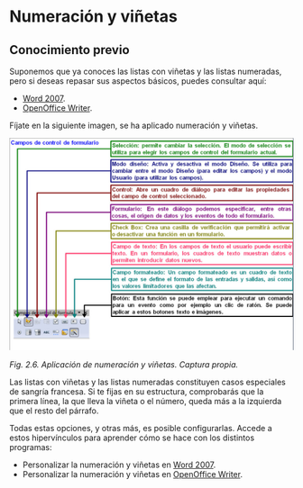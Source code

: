 # Numeración y viñetas

## Conocimiento previo

Suponemos que ya conoces las listas con viñetas y las listas numeradas, pero si deseas repasar sus aspectos básicos, puedes consultar aquí:

*   [Word 2007](http://office.microsoft.com/es-es/powerpoint-help/agregar-vinetas-o-numeracion-al-texto-HA010224410.aspx?CTT=1 "Numeración y viñetas en Word 2007").
*   [OpenOffice Writer](http://wiki.open-office.es/Aplicar_manualmente_numeracion_y_vinetas_en_OpenOffice_Writer "Numeración y viñetas en OpenOffice Writer").

Fíjate en la siguiente imagen, se ha aplicado numeración y viñetas.


![](img/Imagen_06.jpg)


_Fig. 2.6. Aplicación de numeración y viñetas. Captura propia._

Las listas con viñetas y las listas numeradas constituyen casos especiales de sangría francesa. Si te fijas en su estructura, comprobarás que la primera línea, la que lleva la viñeta o el número, queda más a la izquierda que el resto del párrafo.

Todas estas opciones, y otras más, es posible configurarlas. Accede a estos hipervínculos para aprender cómo se hace con los distintos programas:

*   Personalizar la numeración y viñetas en [Word 2007](http://office.microsoft.com/es-es/publisher-help/cambiar-las-vinetas-o-numeros-de-una-lista-HP003072946.aspx?CTT=1 "Personalizar la numeración y viñetas en Word 2007").
*   Personalizar la numeración y viñetas en [OpenOffice Writer](http://wiki.open-office.es/Numeracion_vinetas_y_esquemas_en_OpenOffice_Writer "Personalizar la numeración y viñetas en Writer").

